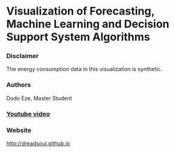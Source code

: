
# Visualization of Forecasting, Machine Learning and Decision Support System Algorithms 

### Disclaimer

The energy consumption data in this visualization is synthetic.

### Authors

Dodo Eze, 
Master Student

### [Youtube video](https://youtube.com)

### Website

http://dreadsoul.github.io

